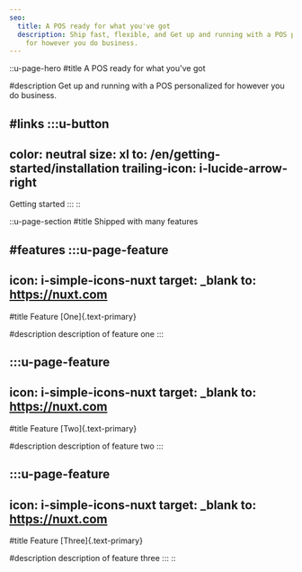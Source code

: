 ```yaml
---
seo:
  title: A POS ready for what you've got
  description: Ship fast, flexible, and Get up and running with a POS personalized
    for however you do business.
---
```


::u-page-hero
#title
A POS ready for what you've got

#description
Get up and running with a POS personalized for however you do business.

#links
  :::u-button
  ---
  color: neutral
  size: xl
  to: /en/getting-started/installation
  trailing-icon: i-lucide-arrow-right
  ---
  Getting started
  :::
::

::u-page-section
#title
Shipped with many features

#features
  :::u-page-feature
  ---
  icon: i-simple-icons-nuxt
  target: _blank
  to: https://nuxt.com
  ---
  #title
  Feature [One]{.text-primary}
  
  #description
  description of feature one
  :::

  :::u-page-feature
  ---
  icon: i-simple-icons-nuxt
  target: _blank
  to: https://nuxt.com
  ---
  #title
  Feature [Two]{.text-primary}
  
  #description
  description of feature two
  :::

  :::u-page-feature
  ---
  icon: i-simple-icons-nuxt
  target: _blank
  to: https://nuxt.com
  ---
  #title
  Feature [Three]{.text-primary}
  
  #description
  description of feature three
  :::
::
